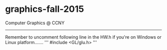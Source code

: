 # graphics-fall-2015
Computer Graphics @ CCNY
******************************************************

Remember to uncomment following line in the HW.h if you're on Windows or Linux platform.......
'''
#include <GL/glu.h>
'''
